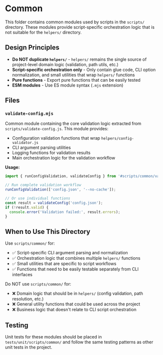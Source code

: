 # Common <!-- omit in toc -->

This folder contains common modules used by scripts in the `scripts/` directory. These modules provide script-specific orchestration logic that is not suitable for the `helpers/` directory.

## Design Principles

- **Do NOT duplicate `helpers/`** - `helpers/` remains the single source of project-level domain logic (validation, path utils, etc.)
- **Script-specific orchestration only** - Only contain glue code, CLI option normalization, and small utilities that wrap `helpers/` functions
- **Pure functions** - Export pure functions that can be easily tested
- **ESM modules** - Use ES module syntax (`.mjs` extension)

## Files

### `validate-config.mjs`

Common module containing the core validation logic extracted from `scripts/validate-config.js`. This module provides:

- Configuration validation functions that wrap `helpers/config-validator.js`
- CLI argument parsing utilities
- Logging functions for validation results
- Main orchestration logic for the validation workflow

**Usage:**

```javascript
import { runConfigValidation, validateConfig } from '#scripts/common/validate-config.mjs';

// Run complete validation workflow
runConfigValidation(['config.json', '--no-cache']);

// Or use individual functions
const result = validateConfig('config.json');
if (!result.valid) {
  console.error('Validation failed:', result.errors);
}
```

## When to Use This Directory

Use `scripts/common/` for:

- ✅ Script-specific CLI argument parsing and normalization
- ✅ Orchestration logic that combines multiple `helpers/` functions
- ✅ Small utilities that are specific to script workflows
- ✅ Functions that need to be easily testable separately from CLI interfaces

Do NOT use `scripts/common/` for:

- ❌ Domain logic that should be in `helpers/` (config validation, path resolution, etc.)
- ❌ General utility functions that could be used across the project
- ❌ Business logic that doesn't relate to CLI script orchestration

## Testing

Unit tests for these modules should be placed in `tests/unit/scripts/common/` and follow the same testing patterns as other unit tests in the project.